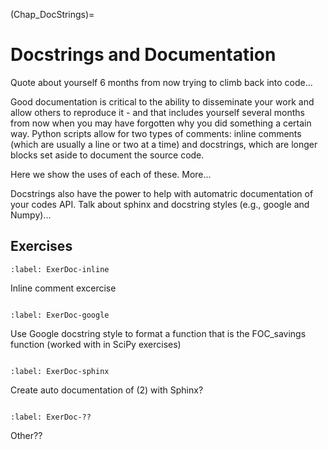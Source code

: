 (Chap_DocStrings)=


# Docstrings and Documentation

Quote about yourself 6 months from now trying to climb back into code...

Good documentation is critical to the ability to disseminate your work and allow others to reproduce it - and that includes yourself several months from now when you may have forgotten why you did something a certain way. Python scripts allow for two types of comments: inline comments (which are usually a line or two at a time) and docstrings, which are longer blocks set aside to document the source code.

Here we show the uses of each of these.  More...

Docstrings also have the power to help with automatric documentation of your codes API. Talk about sphinx and docstring styles (e.g., google and Numpy)...


## Exercises

```{exercise-start}
:label: ExerDoc-inline
```
Inline comment excercise
```{exercise-end}
```

```{exercise-start}
:label: ExerDoc-google
```
Use Google docstring style to format a function that is the FOC_savings function (worked with in SciPy exercises)
```{exercise-end}
```

```{exercise-start}
:label: ExerDoc-sphinx
```
Create auto documentation of (2) with Sphinx?
```{exercise-end}
```

```{exercise-start}
:label: ExerDoc-??
```
Other??
```{exercise-end}
```